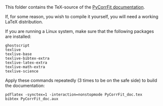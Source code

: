 This folder contains the TeX-source of the 
[PyCorrFit documentation](https://github.com/paulmueller/PyCorrFit/wiki/PyCorrFit_doc.pdf).

If, for some reason, you wish to compile it yourself, you will need a 
working LaTeX distribution.

If you are running a Linux system, make sure that the following packages
are installed:

    ghostscript  
    texlive  
    texlive-base  
    texlive-bibtex-extra  
    texlive-latex-extra  
    texlive-math-extra  
    texlive-science  
    
    
Apply these commands repeatedly (3 times to be on the safe side) to
build the documentation:
    
    pdflatex -synctex=1 -interaction=nonstopmode PyCorrFit_doc.tex     
    bibtex PyCorrFit_doc.aux  
